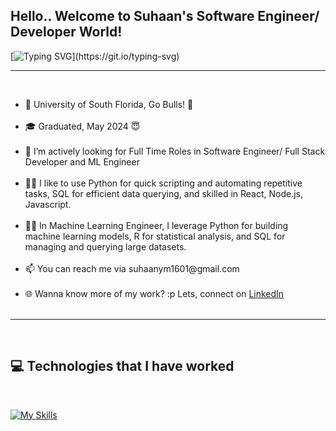 

<!--
**Chndrashekar/chndrashekar** is a ✨ _special_ ✨ repository because its `README.md` (this file) appears on your GitHub profile.

Here are some ideas to get you started:

- 🔭 I’m currently working on ...
- 🌱 I’m currently learning ...
- 👯 I’m looking to collaborate on ...
- 🤔 I’m looking for help with ...
- 💬 Ask me about ...
- 📫 How to reach me: ...
- 😄 Pronouns: ...
- ⚡ Fun fact: ...
-->

## Hello.. Welcome to Suhaan's Software Engineer/ Developer World!

[![Typing SVG](https://readme-typing-svg.demolab.com?font=Fira+Code&pause=1000&random=false&width=435&lines=+Fork+it%2C+Clone+it%2C+Code+it!)](https://git.io/typing-svg)

<hr><br>
<ul>
    <li> 🏢 University of South Florida, Go Bulls! 🐂</li><br>
    <li> 🎓 Graduated, May 2024 😇</li><br>
    <li> 👀 I’m actively looking for Full Time Roles in Software Engineer/ Full Stack Developer and ML Engineer</li><br>
    <li> 👨‍💻 I like to use Python for quick scripting and automating repetitive tasks, SQL for efficient data querying, and skilled in React, Node.js, Javascript.</b></li><br>
    <li> 👨‍💻 In Machine Learning Engineer, I leverage Python for building machine learning models, R for statistical analysis, and SQL for managing and querying large datasets.</b></li><br>
    <li> 📫 You can reach me via suhaanym1601@gmail.com </b></li><br>
    <li> 🌐 Wanna know more of my work? :p Lets, connect on <a href="https://www.linkedin.com/in/suhaan/">LinkedIn</a></li><br>
</ul>
<hr><br>



## 💻 Technologies that I have worked
<br>


[![My Skills](https://skillicons.dev/icons?i=python,html,css,js,typescript,express,nextjs,nestjs,react,vim,flask,django,tensorflow,pytorch,tailwind,redis,graphql,mongodb,mysql,java,nodejs,spring,docker,kafka,kubernetes,aws,gcp,git,vscode,,c,cpp,linux,bash,unity&theme=dark)](https://github.com/Suhaan16)
